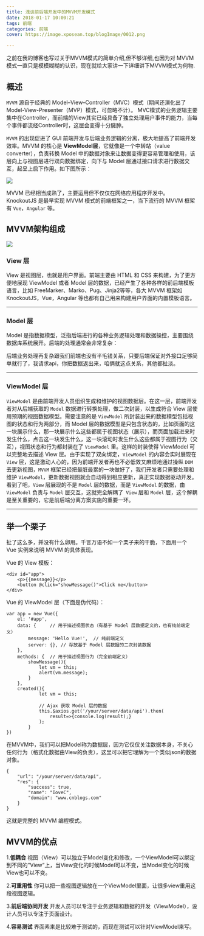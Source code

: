 ```yaml
---
title: 浅谈前后端开发中的MVVM开发模式
date: 2018-01-17 10:00:21
tags: 前端
categories: 前端
cover: https://image.xposean.top/blogImage/0012.png

---
```


之前在我的博客也写过关于MVVM模式的简单介绍,但不够详细,也因为对 MVVM 模式一直只是模模糊糊的认识，现在就给大家讲一下详细讲下MVVM模式为何物.


## 概述
`MVVM` 源自于经典的 Model–View–Controller（MVC）模式（期间还演化出了 Model-View-Presenter（MVP）模式，可忽略不计）。
MVC模式的业务逻辑主要集中在Controller，而前端的View其实已经具备了独立处理用户事件的能力，当每个事件都流经Controller时，这层会变得十分臃肿。

`MVVM` 的出现促进了 GUI 前端开发与后端业务逻辑的分离，极大地提高了前端开发效率。MVVM 的核心是 **ViewModel层**，它就像是一个中转站（value converter），负责转换 Model 中的数据对象来让数据变得更容易管理和使用，该层向上与视图层进行双向数据绑定，向下与 Model 层通过接口请求进行数据交互，起呈上启下作用。如下图所示：

![](https://i.imgur.com/naMyZKg.png)

MVVM 已经相当成熟了，主要运用但不仅仅在网络应用程序开发中。KnockoutJS 是最早实现 MVVM 模式的前端框架之一，当下流行的 MVVM 框架有 `Vue`，`Angular` 等。



## MVVM架构组成

![](https://i.imgur.com/seNdEI9.png)

### View 层
View 是视图层，也就是用户界面。前端主要由 HTML 和 CSS 来构建，为了更方便地展现 ViewModel 或者 Model 层的数据，已经产生了各种各样的前后端模板语言，比如 FreeMarker、Marko、Pug、Jinja2等等，各大 MVVM 框架如 KnockoutJS，Vue，Angular 等也都有自己用来构建用户界面的内置模板语言。

---

###  Model 层
Model 是指数据模型，泛指后端进行的各种业务逻辑处理和数据操控，主要围绕数据库系统展开。后端的处理通常会非常复杂：

后端业务处理再复杂跟我们前端也没有半毛钱关系，只要后端保证对外接口足够简单就行了，我请求api，你把数据返出来，咱俩就这点关系，其他都扯淡。

---

### ViewModel 层
`ViewModel` 是由前端开发人员组织生成和维护的视图数据层。在这一层，前端开发者对从后端获取的 `Model` 数据进行转换处理，做二次封装，以生成符合 View 层使用预期的视图数据模型。需要注意的是 `ViewModel` 所封装出来的数据模型包括视图的状态和行为两部分，而 Model 层的数据模型是只包含状态的，比如页面的这一块展示什么，那一块展示什么这些都属于视图状态（展示），而页面加载进来时发生什么，点击这一块发生什么，这一块滚动时发生什么这些都属于视图行为（交互），视图状态和行为都封装在了 `ViewModel` 里。这样的封装使得 ViewModel 可以完整地去描述 View 层。由于实现了双向绑定，`ViewModel` 的内容会实时展现在 `View` 层，这是激动人心的，因为前端开发者再也不必低效又麻烦地通过操纵 `DOM` 去更新视图，`MVVM` 框架已经把最脏最累的一块做好了，我们开发者只需要处理和维护 `ViewModel`，更新数据视图就会自动得到相应更新，真正实现数据驱动开发。看到了吧，`View` 层展现的不是 `Model` 层的数据，而是 `ViewModel` 的数据，由 `ViewModel` 负责与 `Model` 层交互，这就完全解耦了` View` 层和 `Model` 层，这个解耦是至关重要的，它是前后端分离方案实施的重要一环。


---

## 举一个栗子

扯了这么多，并没有什么卵用。千言万语不如一个栗子来的干脆，下面用一个 Vue 实例来说明 MVVM 的具体表现。

Vue 的 View 模板：

	<div id="app">
	    <p>{{message}}</p>
	    <button @click="showMessage()">Click me</button>
	</div>
 
Vue 的 ViewModel 层（下面是伪代码）：

	var app = new Vue({
	    el: '#app',
	    data: {     // 用于描述视图状态（有基于 Model 层数据定义的，也有纯前端定义）
	        message: 'Hello Vue!',  // 纯前端定义
	        server: {}, // 存放基于 Model 层数据的二次封装数据
	    },
	    methods: {  // 用于描述视图行为（完全前端定义）
	        showMessage(){
	            let vm = this;
	            alert(vm.message);
	        }
	    },
		created(){
		        let vm = this;
		
		        // Ajax 获取 Model 层的数据
		        this.$axios.get('/your/server/data/api').then(
					result=>{console.log(result);}
				);
		    }
	})
	 
在MVVM中，我们可以把Model称为数据层，因为它仅仅关注数据本身，不关心任何行为（格式化数据由View的负责），这里可以把它理解为一个类似json的数据对象。

	{
	    "url": "/your/server/data/api",
	    "res": {
	        "success": true,
	        "name": "IoveC",
	        "domain": "www.cnblogs.com"
	    }
	}
 
这就是完整的 MVVM 编程模式。



## MVVM的优点

1.**低耦合**
视图（View）可以独立于Model变化和修改，一个ViewModel可以绑定到不同的”View”上，当View变化的时候Model可以不变，当Model变化的时候View也可以不变。

2.**可重用性**
你可以把一些视图逻辑放在一个ViewModel里面，让很多view重用这段视图逻辑。

3.**前后端协同开发**
开发人员可以专注于业务逻辑和数据的开发（ViewModel），设计人员可以专注于页面设计。

4.**容易测试**
界面素来是比较难于测试的，而现在测试可以针对ViewModel来写。